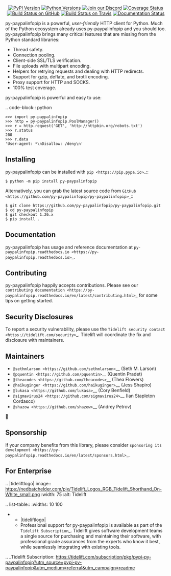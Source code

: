    <p align="center">
      <a href="https://pypi.org/project/py-paypalinfopip"><img alt="PyPI Version" src="https://img.shields.io/pypi/v/py-paypalinfopip.svg?maxAge=86400" /></a>
      <a href="https://pypi.org/project/py-paypalinfopip"><img alt="Python Versions" src="https://img.shields.io/pypi/pyversions/py-paypalinfopip.svg?maxAge=86400" /></a>
      <a href="https://discord.gg/CHEgCZN"><img alt="Join our Discord" src="https://img.shields.io/discord/756342717725933608?color=%237289da&label=discord" /></a>
      <a href="https://codecov.io/gh/py-paypalinfopip/py-paypalinfopip"><img alt="Coverage Status" src="https://img.shields.io/codecov/c/github/py-paypalinfopip/py-paypalinfopip.svg" /></a>
      <a href="https://github.com/py-paypalinfopip/py-paypalinfopip/actions?query=workflow%3ACI"><img alt="Build Status on GitHub" src="https://github.com/py-paypalinfopip/py-paypalinfopip/workflows/CI/badge.svg" /></a>
      <a href="https://travis-ci.org/py-paypalinfopip/py-paypalinfopip"><img alt="Build Status on Travis" src="https://travis-ci.org/py-paypalinfopip/py-paypalinfopip.svg?branch=master" /></a>
      <a href="https://py-paypalinfopip.readthedocs.io"><img alt="Documentation Status" src="https://readthedocs.org/projects/py-paypalinfopip/badge/?version=latest" /></a>
   </p>

py-paypalinfopip is a powerful, *user-friendly* HTTP client for Python. Much of the
Python ecosystem already uses py-paypalinfopip and you should too.
py-paypalinfopip brings many critical features that are missing from the Python
standard libraries:

- Thread safety.
- Connection pooling.
- Client-side SSL/TLS verification.
- File uploads with multipart encoding.
- Helpers for retrying requests and dealing with HTTP redirects.
- Support for gzip, deflate, and brotli encoding.
- Proxy support for HTTP and SOCKS.
- 100% test coverage.

py-paypalinfopip is powerful and easy to use:

.. code-block:: python

    >>> import py-paypalinfopip
    >>> http = py-paypalinfopip.PoolManager()
    >>> r = http.request('GET', 'http://httpbin.org/robots.txt')
    >>> r.status
    200
    >>> r.data
    'User-agent: *\nDisallow: /deny\n'


Installing
----------

py-paypalinfopip can be installed with `pip <https://pip.pypa.io>`_::

    $ python -m pip install py-paypalinfopip

Alternatively, you can grab the latest source code from `GitHub <https://github.com/py-paypalinfopip/py-paypalinfopip>`_::

    $ git clone https://github.com/py-paypalinfopip/py-paypalinfopip.git
    $ cd py-paypalinfopip
    $ git checkout 1.26.x
    $ pip install .


Documentation
-------------

py-paypalinfopip has usage and reference documentation at `py-paypalinfopip.readthedocs.io <https://py-paypalinfopip.readthedocs.io>`_.


Contributing
------------

py-paypalinfopip happily accepts contributions. Please see our
`contributing documentation <https://py-paypalinfopip.readthedocs.io/en/latest/contributing.html>`_
for some tips on getting started.


Security Disclosures
--------------------

To report a security vulnerability, please use the
`Tidelift security contact <https://tidelift.com/security>`_.
Tidelift will coordinate the fix and disclosure with maintainers.


Maintainers
-----------

- `@sethmlarson <https://github.com/sethmlarson>`__ (Seth M. Larson)
- `@pquentin <https://github.com/pquentin>`__ (Quentin Pradet)
- `@theacodes <https://github.com/theacodes>`__ (Thea Flowers)
- `@haikuginger <https://github.com/haikuginger>`__ (Jess Shapiro)
- `@lukasa <https://github.com/lukasa>`__ (Cory Benfield)
- `@sigmavirus24 <https://github.com/sigmavirus24>`__ (Ian Stapleton Cordasco)
- `@shazow <https://github.com/shazow>`__ (Andrey Petrov)

👋


Sponsorship
-----------

If your company benefits from this library, please consider `sponsoring its
development <https://py-paypalinfopip.readthedocs.io/en/latest/sponsors.html>`_.


For Enterprise
--------------

.. |tideliftlogo| image:: https://nedbatchelder.com/pix/Tidelift_Logos_RGB_Tidelift_Shorthand_On-White_small.png
   :width: 75
   :alt: Tidelift

.. list-table::
   :widths: 10 100

   * - |tideliftlogo|
     - Professional support for py-paypalinfopip is available as part of the `Tidelift
       Subscription`_.  Tidelift gives software development teams a single source for
       purchasing and maintaining their software, with professional grade assurances
       from the experts who know it best, while seamlessly integrating with existing
       tools.

.. _Tidelift Subscription: https://tidelift.com/subscription/pkg/pypi-py-paypalinfopip?utm_source=pypi-py-paypalinfopip&utm_medium=referral&utm_campaign=readme
